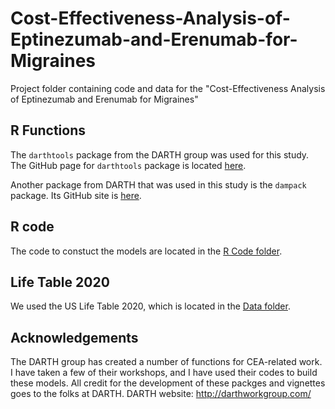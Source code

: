 # Cost-Effectiveness-Analysis-of-Eptinezumab-and-Erenumab-for-Migraines
Project folder containing code and data for the "Cost-Effectiveness Analysis of Eptinezumab and Erenumab for Migraines"

## R Functions
The `darthtools` package from the DARTH group was used for this study. The GitHub page for `darthtools` package is located [here]([https://github.com/DARTH-git/dampack](https://github.com/DARTH-git/darthtools)https://github.com/DARTH-git/darthtools).

Another package from DARTH that was used in this study is the `dampack` package. Its GitHub site is [here](https://github.com/DARTH-git/dampack/tree/master/R).

## R code 
The code to constuct the models are located in the [R Code folder](https://github.com/mbounthavong/Cost-Effectiveness-Analysis-of-Eptinezumab-and-Erenumab-for-Migraines/tree/main/R%20code).

## Life Table 2020
We used the US Life Table 2020, which is located in the [Data folder](https://github.com/mbounthavong/Cost-Effectiveness-Analysis-of-Eptinezumab-and-Erenumab-for-Migraines/tree/main/Data).

## Acknowledgements
The DARTH group has created a number of functions for CEA-related work. I have taken a few of their workshops, and I have used their codes to build these models. All credit for the development of these packges and vignettes goes to the folks at DARTH. 
DARTH website: http://darthworkgroup.com/
